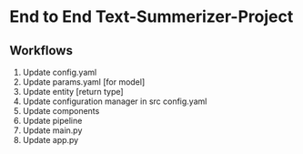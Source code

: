 # End to End Text-Summerizer-Project


## Workflows

1. Update config.yaml
2. Update params.yaml [for model]
3. Update entity [return type]
4. Update configuration manager in src config.yaml
5. Update components
6. Update pipeline
7. Update main.py
8. Update app.py